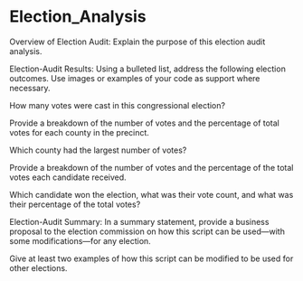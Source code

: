 # Election_Analysis
Overview of Election Audit: Explain the purpose of this election audit analysis.

Election-Audit Results: Using a bulleted list, address the following election outcomes. Use images or examples of your code as support where necessary.

How many votes were cast in this congressional election?

Provide a breakdown of the number of votes and the percentage of total votes for each county in the precinct.

Which county had the largest number of votes?

Provide a breakdown of the number of votes and the percentage of the total votes each candidate received.

Which candidate won the election, what was their vote count, and what was their percentage of the total votes?

Election-Audit Summary: In a summary statement, provide a business proposal to the election commission on how this script can be used—with some modifications—for any election.

Give at least two examples of how this script can be modified to be used for other elections.
